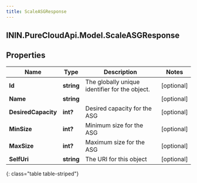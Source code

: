 ```yaml
---
title: ScaleASGResponse
---
```

## ININ.PureCloudApi.Model.ScaleASGResponse

## Properties

|Name | Type | Description | Notes|
|------------ | ------------- | ------------- | -------------|
| **Id** | **string** | The globally unique identifier for the object. | [optional] |
| **Name** | **string** |  | [optional] |
| **DesiredCapacity** | **int?** | Desired capacity for the ASG | [optional] |
| **MinSize** | **int?** | Minimum size for the ASG | [optional] |
| **MaxSize** | **int?** | Maximum size for the ASG | [optional] |
| **SelfUri** | **string** | The URI for this object | [optional] |
{: class="table table-striped"}


